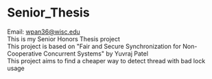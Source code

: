 # Senior_Thesis
Email: wpan36@wisc.edu  
This is my Senior Honors Thesis project  
This project is based on "Fair and Secure Synchronization for Non-Cooperative Concurrent Systems" by Yuvraj Patel  
This project aims to find a cheaper way to detect thread with bad lock usage  
